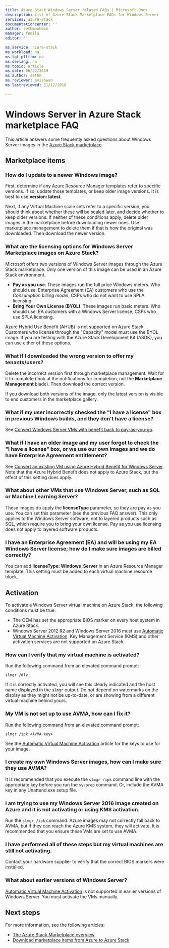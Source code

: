 ```yaml
---
title: Azure Stack Windows Server related FAQs | Microsoft Docs
description: List of Azure Stack Marketplace FAQs for Windows Server
services: azure-stack
documentationcenter: ''
author: sethmanheim
manager: femila
editor: ''

ms.service: azure-stack
ms.workload: na
ms.tgt_pltfrm: na
ms.devlang: na
ms.topic: article
ms.date: 06/22/2019
ms.author: sethm
ms.reviewer: avishwan
ms.lastreviewed: 11/12/2018

---
```


# Windows Server in Azure Stack marketplace FAQ

This article answers some frequently asked questions about Windows Server images in the [Azure Stack marketplace](azure-stack-marketplace.md).

## Marketplace items

### How do I update to a newer Windows image?

First, determine if any Azure Resource Manager templates refer to specific versions. If so, update those templates, or keep older image versions. It is best to use **version: latest**.

Next, if any Virtual Machine scale sets refer to a specific version, you should think about whether these will be scaled later, and decide whether to keep older versions. If neither of these conditions apply, delete older images in the marketplace before downloading newer ones. Use marketplace management to delete them if that is how the original was downloaded. Then download the newer version.

### What are the licensing options for Windows Server Marketplace images on Azure Stack?

Microsoft offers two versions of Windows Server images through the Azure Stack marketplace. Only one version of this image can be used in an Azure Stack environment.  

- **Pay as you use**: These images run the full price Windows meters.
   Who should use: Enterprise Agreement (EA) customers who use the *Consumption billing model*; CSPs who do not want to use SPLA licensing.
- **Bring Your Own License (BYOL)**: These images run basic meters.
   Who should use: EA customers with a Windows Server license; CSPs who use SPLA licensing.

Azure Hybrid Use Benefit (AHUB) is not supported on Azure Stack. Customers who license through the "Capacity" model must use the BYOL image. If you are testing with the Azure Stack Development Kit (ASDK), you can use either of these options.

### What if I downloaded the wrong version to offer my tenants/users?

Delete the incorrect version first through marketplace management. Wait for it to complete (look at the notifications for completion, not the **Marketplace Management** blade). Then download the correct version.

If you download both versions of the image, only the latest version is visible to end customers in the marketplace gallery.

### What if my user incorrectly checked the "I have a license" box in previous Windows builds, and they don't have a license?

See [Convert Windows Server VMs with benefit back to pay-as-you-go](/azure/virtual-machines/windows/hybrid-use-benefit-licensing#powershell-1).

### What if I have an older image and my user forgot to check the "I have a license" box, or we use our own images and we do have Enterprise Agreement entitlement?

See [Convert an existing VM using Azure Hybrid Benefit for Windows Server](/azure/virtual-machines/windows/hybrid-use-benefit-licensing#convert-an-existing-vm-using-azure-hybrid-benefit-for-windows-server). Note that the Azure Hybrid Benefit does not apply to Azure Stack, but the effect of this setting does apply.

### What about other VMs that use Windows Server, such as SQL or Machine Learning Server?

These images do apply the **licenseType** parameter, so they are pay as you use. You can set this parameter (see the previous FAQ answer). This only applies to the Windows Server software, not to layered products such as SQL, which require you to bring your own license. Pay as you use licensing does not apply to layered software products.

### I have an Enterprise Agreement (EA) and will be using my EA Windows Server license; how do I make sure images are billed correctly?

You can add **licenseType: Windows_Server** in an Azure Resource Manager template. This setting must be added to each virtual machine resource block.

## Activation

To activate a Windows Server virtual machine on Azure Stack, the following conditions must be true:

- The OEM has set the appropriate BIOS marker on every host system in Azure Stack.
- Windows Server 2012 R2 and Windows Server 2016 must use [Automatic Virtual Machine Activation](/previous-versions/windows/it-pro/windows-server-2012-R2-and-2012/dn303421(v=ws.11)). Key Management Service (KMS) and other activation services are not supported on Azure Stack.

### How can I verify that my virtual machine is activated?

Run the following command from an elevated command prompt:

```shell
slmgr /dlv
```

If it is correctly activated, you will see this clearly indicated and the host name displayed in the `slmgr` output. Do not depend on watermarks on the display as they might not be up-to-date, or are showing from a different virtual machine behind yours.

### My VM is not set up to use AVMA, how can I fix it?

Run the following command from an elevated command prompt:

```shell
slmgr /ipk <AVMA key>
```

See the [Automatic Virtual Machine Activation](/previous-versions/windows/it-pro/windows-server-2012-R2-and-2012/dn303421(v=ws.11)) article for the keys to use for your image.

### I create my own Windows Server images, how can I make sure they use AVMA?

It is recommended that you execute the `slmgr /ipk` command line with the appropriate key before you run the `sysprep` command. Or, include the AVMA key in any Unattend.exe setup file.

### I am trying to use my Windows Server 2016 image created on Azure and it is not activating or using KMS activation.

Run the `slmgr /ipk` command. Azure images may not correctly fall back to AVMA, but if they can reach the Azure KMS system, they will activate. It is recommended that you ensure these VMs are set to use AVMA.

### I have performed all of these steps but my virtual machines are still not activating.

Contact your hardware supplier to verify that the correct BIOS markers were installed.

### What about earlier versions of Windows Server?

[Automatic Virtual Machine Activation](/previous-versions/windows/it-pro/windows-server-2012-R2-and-2012/dn303421(v=ws.11)) is not supported in earlier versions of Windows Server. You must activate the VMs manually.

## Next steps

For more information, see the following articles:

- [The Azure Stack Marketplace overview](azure-stack-marketplace.md)
- [Download marketplace items from Azure to Azure Stack](azure-stack-download-azure-marketplace-item.md)
